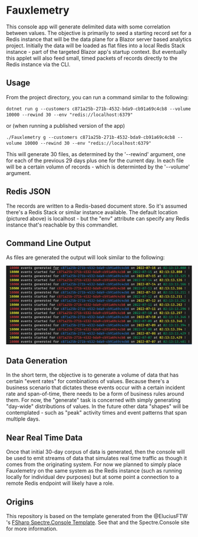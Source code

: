# Fauxlemetry

This console app will generate delimited data with some correlation between values. The objective is primarily to seed a starting record set for a Redis instance that will be the data plane for a Blazor server based analytics project. Initially the data will be loaded as flat files into a local Redis Stack instance - part of the targeted Blazor app's startup context. But eventually this applet will also feed small, timed packets of records directly to the Redis instance via the CLI.

## Usage

From the project directory, you can run a command similar to the following:

```shell
dotnet run g --customers c871a25b-271b-4532-bda9-cb91a69c4cb8 --volume 10000 --rewind 30 --env "redis://localhost:6379"
```

or (when running a published version of the app)

```shell
./Fauxlemetry g --customers c871a25b-271b-4532-bda9-cb91a69c4cb8 --volume 10000 --rewind 30 --env "redis://localhost:6379"
```

This will generate 30 files, as determined by the '--rewind' argument, one for each of the previous 29 days plus one for the current day. In each file will be a certain volumn of records - which is determinted by the '--volume' argument.

## Redis JSON

The records are written to a Redis-based document store. So it's assumed there's a Redis Stack or similar instance available. The default location (pictured above) is localhost - but the "env" attribute can specify any Redis instance that's reachable by this commandlet.

## Command Line Output

As files are generated the output will look similar to the following:

![Fauxlemetry_output](img/Fauxlemetry_output.png)

## Data Generation

In the short term, the objective is to generate a volume of data that has certain "event rates" for combinations of values. Because there's a business scenario that dictates these events occur with a certain incident rate and span-of-time, there needs to be a form of business rules around them. For now, the "generate" task is concerned with simply generating "day-wide" distributions of values. In the future other data "shapes" will be contemplated - such as "peak" activity times and event patterns that span multiple days.

## Near Real Time Data

Once that initial 30-day corpus of data is generated, then the console will be used to emit streams of data that simulates real time traffic as though it comes from the originating system. For now we planned to simply place Fauxlemetry on the same system as the Redis instance (such as running locally for individual dev purposes) but at some point a connection to a remote Redis endpoint will likely have a role.

## Origins

This repository is based on the template generated from the @EluciusFTW 's [FSharp Spectre.Console Template](https://github.com/EluciusFTW/fsharp-spectre-console-template). See that and the Spectre.Console site for more information.
